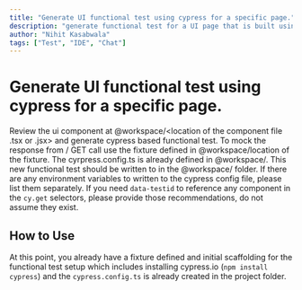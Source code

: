 ```yaml
---
title: "Generate UI functional test using cypress for a specific page."
description: "generate functional test for a UI page that is built using a react framework"
author: "Nihit Kasabwala"
tags: ["Test", "IDE", "Chat"]
---
```


# Generate UI functional test using cypress for a specific page.

Review the ui component at @workspace/<location of the component file .tsx or .jsx> and generate cypress based functional test. To mock the response from /<api-name> GET call use the fixture defined in @workspace/location of the fixture. The cyrpress.config.ts is already defined in @workspace/<location of the cypress.config.ts file>. This new functional test should be written to <name of the file> in the @workspace/<folder name> folder. If there are any environment variables to written to the cypress config file, please list them separately. If you need `data-testid` to reference any component in the `cy.get` selectors, please provide those recommendations, do not assume they exist.

## How to Use

At this point, you already have a fixture defined and initial scaffolding for the functional test setup which includes installing cypress.io (`npm install cypress`) and the `cypress.config.ts` is already created in the project folder.
